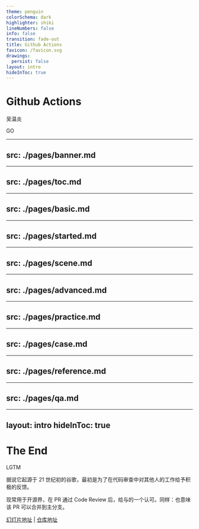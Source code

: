 ```yaml
---
theme: penguin
colorSchema: dark
highlighter: shiki
lineNumbers: false
info: false
transition: fade-out
title: Github Actions
favicon: /favicon.svg
drawings:
  persist: false
layout: intro
hideInToc: true
---
```


# Github Actions

吴温炎

<div class="pt-12">
  <span @click="$slidev.nav.next" class="px-2 py-1 rounded cursor-pointer" hover="bg-white bg-opacity-10">
    GO <carbon:arrow-right class="inline"/>
  </span>
</div>

---
src: ./pages/banner.md
---

---
src: ./pages/toc.md
---


[//]: # (---)

[//]: # (src: ./pages/why.md)

[//]: # (---)

---
src: ./pages/basic.md
---

---
src: ./pages/started.md
---

---
src: ./pages/scene.md
---

---
src: ./pages/advanced.md
---

---
src: ./pages/practice.md
---

---
src: ./pages/case.md
---

---
src: ./pages/reference.md
---

---
src: ./pages/qa.md
---

---
layout: intro
hideInToc: true
---

# The End

<p>LGTM</p>

<p v-click>据说它起源于 21 世纪初的谷歌，最初是为了在代码审查中对其他人的工作给予积极的反馈。</p>

<p v-click>现常用于开源界，在 PR 通过 Code Review 后，给与的一个认可。同样：也意味该 PR 可以合并到主分支。</p>

<div v-click class="opacity-50">

[幻灯片地址](https://github-actions.flc.io/) | [仓库地址](https://github.com/github-actions-templates/shared)

</div>